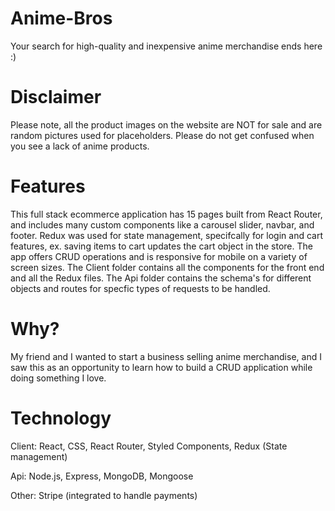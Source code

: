 # Anime-Bros
Your search for high-quality and inexpensive anime merchandise ends here :)

# Disclaimer
Please note, all the product images on the website are NOT for sale and are random pictures used for placeholders. Please do not get confused when you see a lack of anime products.

# Features



This full stack ecommerce application has 15 pages built from React Router, and includes many custom components like a carousel slider, navbar, and footer. Redux was used for state management, specifcally for login and cart features, ex. saving items to cart updates the cart object in the store. The app offers CRUD operations and is responsive for mobile on a variety of screen sizes. The Client folder contains all the components for the front end and all the Redux files. The Api folder contains the schema's for different objects and routes for specfic types of requests to be handled.

# Why?
My friend and I wanted to start a business selling anime merchandise, and I saw this as an opportunity to learn how to build a CRUD application while doing something I love.
# Technology
Client: React, CSS, React Router, Styled Components, Redux (State management)

Api: Node.js, Express, MongoDB, Mongoose

Other: Stripe (integrated to handle payments)
